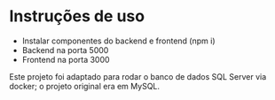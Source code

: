 # Instruções de uso

- Instalar componentes do backend e frontend (npm i)
- Backend na porta 5000
- Frontend na porta 3000

Este projeto foi adaptado para rodar o banco de dados SQL Server via docker; o projeto original era em MySQL.
